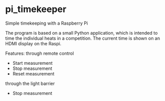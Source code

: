 # pi_timekeeper
Simple timekeeping with a Raspberry Pi


The program is based on a small Python application, which is intended to time the individual heats in a competition.
The current time is shown on an HDMI display on the Raspi.

Features:
through remote control
- Start measurement
- Stop measurement
- Reset measurement

through the light barrier
- Stop measurement

